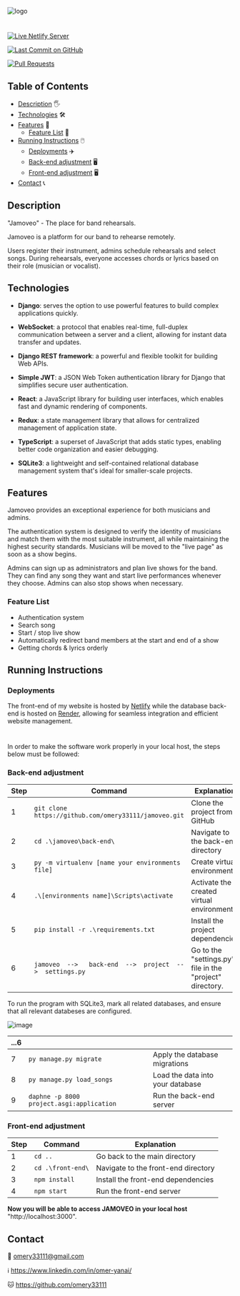 ![logo](https://github.com/user-attachments/assets/29b2728d-5592-4048-b99a-7ee09459a023)


#


[![Live Netlify Server](https://img.shields.io/badge/Live%20on-Netlify-00ad9f.svg)](https://jammoveo.netlify.app/)

[![Last Commit on GitHub](https://img.shields.io/github/last-commit/omery33111/jamoveo.svg)](https://github.com/omery33111/jamoveo/commits/main)

[![Pull Requests](https://img.shields.io/github/issues-pr/omery33111/jamoveo.svg?labelColor=24292E&logo=github&logoColor=white)](https://github.com/omery33111/jamoveo/pulls)


## Table of Contents
- [Description](#description) 🖐️
- [Technologies](#technologies) 🛠️
- [Features](#features) 📕
  - [Feature List](#feature-list) 📄
- [Running Instructions](#running-instructions) 🖱️
  - [Deployments](#deployments) ✈️
  - [Back-end adjustment](#back-end-adjustment) 🖥️
  - [Front-end adjustment](#front-end-adjustment) 🖥️
- [Contact](#contact) 📞


## Description
"Jamoveo" - The place for band rehearsals.

Jamoveo is a platform for our band to rehearse remotely.

Users register their instrument, admins schedule rehearsals and select songs. During rehearsals, everyone accesses chords or lyrics based on their role (musician or vocalist).


## Technologies
* **Django**: serves the option to use powerful features to build complex applications quickly.

* **WebSocket**: a protocol that enables real-time, full-duplex communication between a server and a client, allowing for instant data transfer and updates.

* **Django REST framework**: a powerful and flexible toolkit for building Web APIs.

* **Simple JWT**: a JSON Web Token authentication library for Django that simplifies secure user authentication.

* **React**: a JavaScript library for building user interfaces, which enables fast and dynamic rendering of components.

* **Redux**: a state management library that allows for centralized management of application state.

* **TypeScript**: a superset of JavaScript that adds static types, enabling better code organization and easier debugging.

* **SQLite3**: a lightweight and self-contained relational database management system that's ideal for smaller-scale projects.



## Features
Jamoveo provides an exceptional experience for both musicians and admins.

The authentication system is designed to verify the identity of musicians and match them with the most suitable instrument, all while maintaining the highest security standards.
Musicians will be moved to the "live page" as soon as a show begins.

Admins can sign up as administrators and plan live shows for the band. They can find any song they want and start live performances whenever they choose. Admins can also stop shows when necessary.


### Feature List

* Authentication system
* Search song
* Start / stop live show
* Automatically redirect band members at the start and end of a show
* Getting chords & lyrics orderly


## Running Instructions
### Deployments
The front-end of my website is hosted by [Netlify](https://jammoveo.netlify.app/) while the database back-end is hosted on [Render](https://render.com/), allowing for seamless integration and efficient website management.

#

In order to make the software work properly in your local host, the steps below must be followed:

### Back-end adjustment

| Step | Command | Explanation |
| --- | --- | --- |
| 1 | `git clone https://github.com/omery33111/jamoveo.git` | Clone the project from GitHub |
| 2 | `cd .\jamoveo\back-end\` | Navigate to the back-end directory |
| 3 | `py -m virtualenv [name your environments file]` | Create virtual environments |
| 4 | `.\[environments name]\Scripts\activate` | Activate the created virtual environment |
| 5 | `pip install -r .\requirements.txt` | Install the project dependencies |
| 6 | `jamoveo  -->   back-end  -->  project  -->  settings.py` | Go to the "settings.py" file in the "project" directory. |

To run the program with SQLite3, mark all related databases, and ensure that all relevant databeses are configured.

![image](https://github.com/user-attachments/assets/b54b0471-294d-4341-8c2f-40fedff8af54)


| ...6 |  |  |
| --- | --- | --- |
| 7 | `py manage.py migrate` | Apply the database migrations |
| 8 | `py manage.py load_songs` | Load the data into your database |
| 9 | `daphne -p 8000 project.asgi:application` | Run the back-end server |


### Front-end adjustment

| Step | Command | Explanation |
| --- | --- | --- |
| 1 | `cd ..` | Go back to the main directory |
| 2 | `cd .\front-end\` | Navigate to the front-end directory|
| 3 | `npm install` | Install the front-end dependencies |
| 4 | `npm start` | Run the front-end server |

**Now you will be able to access JAMOVEO in your local host** "http://localhost:3000".



## Contact

📧 omery33111@gmail.com

ℹ️ https://www.linkedin.com/in/omer-yanai/

🐱 https://github.com/omery33111